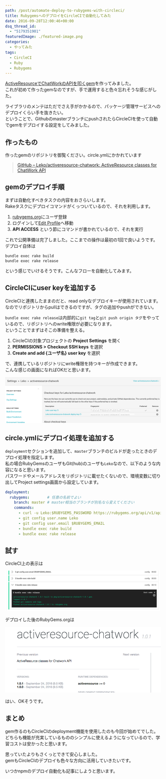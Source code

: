 ```yaml
---
path: /post/automate-deploy-to-rubygems-with-circleci/
title: RubygemsへのデプロイをCircleCIで自動化してみた
date: 2016-09-28T12:00:46+00:00
dsq_thread_id:
  - "5179351901"
featuredImage: ./featured-image.png
categories:
  - やってみた
tags:
  - CircleCI
  - Ruby
  - Rubygems
---
```

[ActiveResourceでChatWorkのAPIを叩くgem](/post/knowhow-of-chatwork-api-with-activeresource/)を作ってみました。  
これが初めて作ったgemなのですが、手で運用すると色々忘れそうな感じがした。

ライブラリのメンテはただでさえ手がかかるので、パッケージ管理サービスへのデプロイくらい手を抜きたい。  
ということで、GithubのmasterブランチにpushされたらCircleCIを使って自動でgemをデプロイする設定をしてみました。

<!--more-->

作ったもの
----------------------------------------

作ったgemのリポジトリを御覧ください。circle.ymlにかかれています

> [GitHub – Leko/activeresource-chatwork: ActiveResource classes for ChatWork API](https://github.com/Leko/activeresource-chatwork)

gemのデプロイ手順
----------------------------------------

まずは自動化すべきタスクの内容をおさらいします。  
Rakeタスクにデプロイコマンドがくっついているので、それを利用します。

  1. [rubygems.org](https://rubygems.org/)にユーザ登録
  2. ログインして[Edit Profile](https://rubygems.org/profile/edit)へ移動
  3. **API ACCESS** という節にコマンドが書かれているので、それを実行

これで公開準備は完了しました。ここまでの操作は最初の1回で良いようです。  
デプロイ自体は

```
bundle exec rake build
bundle exec rake release
```

という感じでいけるそうです。こんなフローを自動化してみます。

## CircleCIにuser keyを追加する

CircleCIと連携したままのだと、read onlyなデプロイキーが使用されています。  
なのでリポジトリからpullはできるのですが、タグの追加やpushができない。

`bundle exec rake release`は内部的に`git tag`と`git push origin タグ`をやっているので、リポジトリへのwrite権限が必要になります。  
ということでまずはそこの準備を整える。

  1. CircleCIの対象プロジェクトの **Project Settings** を開く
  2. **PERMISSIONS > Checkout SSH keys** を選択
  3. **Create and add {ユーザ名} user key** を選択

で、連携しているリポジトリにwrite権限を持つキーが作成できます。  
こんな感じの画面になればOKだと思います。


![スクリーンショッ](./5aad2dde2722e323044dce1b2cd9bc04.png)



circle.ymlにデプロイ処理を追加する
----------------------------------------

`deployment`セクションを追加して、`master`ブランチのビルドが走ったときのデプロイ処理を指定します。  
私の場合RubyGemsのユーザもGit(hub)のユーザも`Leko`なので、以下のような内容になると思います。  
パスワードやメールアドレスをリポジトリに載せたくないので、環境変数に切り出してProject settings画面から設定しています。

```yaml
deployment:
  rubygems:        # 任意の名前でよい
    branch: master # master相当のブランチが別名なら変えてください
    commands:
      - curl -u Leko:$RUBYGEMS_PASSWORD https://rubygems.org/api/v1/api_key.yaml > ~/.gem/credentials; chmod 0600 ~/.gem/credentials
      - git config user.name Leko
      - git config user.email $RUBYGEMS_EMAIL
      - bundle exec rake build
      - bundle exec rake release
```

試す
----------------------------------------

CircleCI上の表示は


![スクリーンショッ](./e1084e909de8fec85c82e780658b59f3.png)



デプロイした後のRubyGems.orgは


![スクリーンショッ](./4c1c1aa1469d47ee9ae877356b7b87da.png)



はい、OKそうです。

まとめ
----------------------------------------

gem作るのもCircleCIのdeployment機能を使用したのも今回が始めてでした。  
どちらも機能が充実しているもののシンプルに使えるようになっているので、学習コストは安かったと思います。

思っていたよりもさくっとできて安心しました。  
gemもCircleCIのデプロイも色々な方向に活用していきたいです。

いつかnpmのデプロイ自動化も記事にしようと思います。
